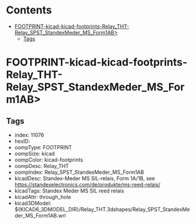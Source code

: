 



Contents
========

* [FOOTPRINT-kicad-kicad-footprints-Relay_THT-Relay_SPST_StandexMeder_MS_Form1AB>](#footprint-kicad-kicad-footprints-relay_tht-relay_spst_standexmeder_ms_form1ab)
	* [Tags](#tags)

# FOOTPRINT-kicad-kicad-footprints-Relay_THT-Relay_SPST_StandexMeder_MS_Form1AB>

## Tags

- index: 11076
- hexID: 
- oompType: FOOTPRINT
- oompSize: kicad
- oompColor: kicad-footprints
- oompDesc: Relay_THT
- oompIndex: Relay_SPST_StandexMeder_MS_Form1AB
- kicadDesc: Standex-Meder MS SIL-relais, Form 1A/1B, see https://standexelectronics.com/de/produkte/ms-reed-relais/
- kicadTags: Standex Meder MS SIL reed relais
- kicadAttr: through_hole
- kicad3DModel: ${KICAD6_3DMODEL_DIR}/Relay_THT.3dshapes/Relay_SPST_StandexMeder_MS_Form1AB.wrl
